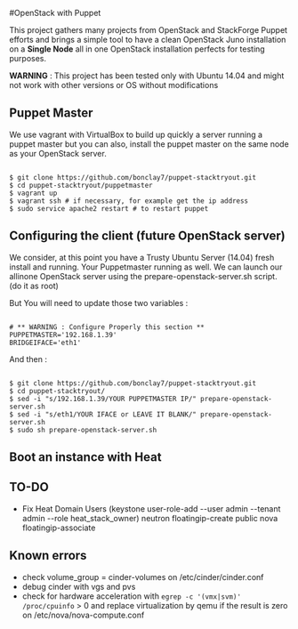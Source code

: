 #OpenStack with Puppet

This project gathers many projects from OpenStack and StackForge Puppet efforts and
brings a simple tool to have a clean OpenStack Juno installation on a <b>Single Node</b>
all in one OpenStack installation perfects for testing purposes.

<b>WARNING</b> : This project has been tested only with Ubuntu 14.04 and might not work with other versions or OS without modifications


## Puppet Master
We use vagrant with VirtualBox to build up quickly a server running a puppet master
but you can also, install the puppet master on the same node as your OpenStack server.

<pre><code>
$ git clone https://github.com/bonclay7/puppet-stacktryout.git
$ cd puppet-stacktryout/puppetmaster
$ vagrant up
$ vagrant ssh # if necessary, for example get the ip address
$ sudo service apache2 restart # to restart puppet
</code></pre>

## Configuring the client (future OpenStack server)

We consider, at this point you have a Trusty Ubuntu Server (14.04) fresh install and running. Your Puppetmaster running as well.
We can launch our allinone OpenStack server using the prepare-openstack-server.sh
script. (do it as root)

But You will need to update those two variables :
<pre><code>
# ** WARNING : Configure Properly this section **
PUPPETMASTER='192.168.1.39'
BRIDGEIFACE='eth1'
</code></pre>

And then :

<pre><code>
$ git clone https://github.com/bonclay7/puppet-stacktryout.git
$ cd puppet-stacktryout/
$ sed -i "s/192.168.1.39/YOUR PUPPETMASTER IP/" prepare-openstack-server.sh
$ sed -i "s/eth1/YOUR IFACE or LEAVE IT BLANK/" prepare-openstack-server.sh
$ sudo sh prepare-openstack-server.sh
</code></pre>

## Boot an instance with Heat


## TO-DO
- Fix Heat Domain Users (keystone user-role-add --user admin --tenant admin --role heat_stack_owner)
neutron floatingip-create public
nova floatingip-associate

## Known errors
- check volume_group = cinder-volumes on /etc/cinder/cinder.conf
- debug cinder with vgs and pvs
- check for hardware acceleration with `egrep -c '(vmx|svm)' /proc/cpuinfo` > 0
and replace virtualization by qemu if the result is zero on /etc/nova/nova-compute.conf
